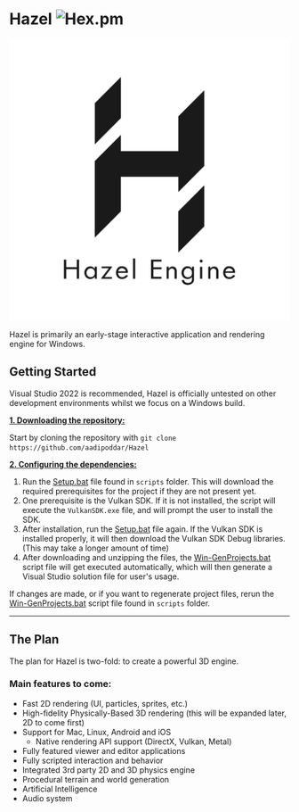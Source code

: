 # Hazel ![Hex.pm](https://img.shields.io/hexpm/l/plug?color=green&label=Hazel%20License&logo=Hazel%20License%20Logo&style=for-the-badge)

![Hazel](/Resources/Branding/Hazel_Logo_Text_Light_Square.png?raw=true "Hazel")

Hazel is primarily an early-stage interactive application and rendering engine for Windows.

## Getting Started
Visual Studio 2022 is recommended, Hazel is officially untested on other development environments whilst we focus on a Windows build.

<ins>**1. Downloading the repository:**</ins>

Start by cloning the repository with `git clone https://github.com/aadipoddar/Hazel`

<ins>**2. Configuring the dependencies:**</ins>

1. Run the [Setup.bat](https://github.com/aadipoddar/Hazel/blob/master/scripts/Setup.bat) file found in `scripts` folder. This will download the required prerequisites for the project if they are not present yet.
2. One prerequisite is the Vulkan SDK. If it is not installed, the script will execute the `VulkanSDK.exe` file, and will prompt the user to install the SDK.
3. After installation, run the [Setup.bat](https://github.com/aadipoddar/Hazel/blob/master/scripts/Setup.bat) file again. If the Vulkan SDK is installed properly, it will then download the Vulkan SDK Debug libraries. (This may take a longer amount of time)
4. After downloading and unzipping the files, the [Win-GenProjects.bat](https://github.com/aadipoddar/Hazel/blob/master/scripts/Win-GenProjects.bat) script file will get executed automatically, which will then generate a Visual Studio solution file for user's usage.

If changes are made, or if you want to regenerate project files, rerun the [Win-GenProjects.bat](https://github.com/aadipoddar/Hazel/blob/master/scripts/Win-GenProjects.bat) script file found in `scripts` folder.

***

## The Plan
The plan for Hazel is two-fold: to create a powerful 3D engine.

### Main features to come:
- Fast 2D rendering (UI, particles, sprites, etc.)
- High-fidelity Physically-Based 3D rendering (this will be expanded later, 2D to come first)
- Support for Mac, Linux, Android and iOS
    - Native rendering API support (DirectX, Vulkan, Metal)
- Fully featured viewer and editor applications
- Fully scripted interaction and behavior
- Integrated 3rd party 2D and 3D physics engine
- Procedural terrain and world generation
- Artificial Intelligence
- Audio system
